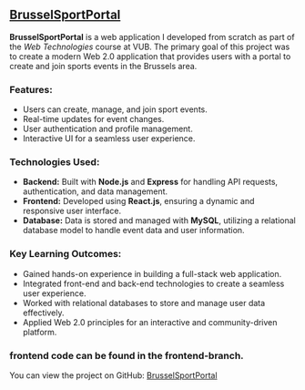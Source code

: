 ## [BrusselSportPortal](https://github.com/yourusername/BrusselSportPortal)

**BrusselSportPortal** is a web application I developed from scratch as part of the *Web Technologies* course at VUB. The primary goal of this project was to create a modern Web 2.0 application that provides users with a portal to create and join sports events in the Brussels area.

### Features:
- Users can create, manage, and join sport events.
- Real-time updates for event changes.
- User authentication and profile management.
- Interactive UI for a seamless user experience.

### Technologies Used:
- **Backend:** Built with **Node.js** and **Express** for handling API requests, authentication, and data management.
- **Frontend:** Developed using **React.js**, ensuring a dynamic and responsive user interface.
- **Database:** Data is stored and managed with **MySQL**, utilizing a relational database model to handle event data and user information.

### Key Learning Outcomes:
- Gained hands-on experience in building a full-stack web application.
- Integrated front-end and back-end technologies to create a seamless user experience.
- Worked with relational databases to store and manage user data effectively.
- Applied Web 2.0 principles for an interactive and community-driven platform.

### frontend code can be found in the frontend-branch.

You can view the project on GitHub: [BrusselSportPortal](https://github.com/yourusername/BrusselSportPortal)
